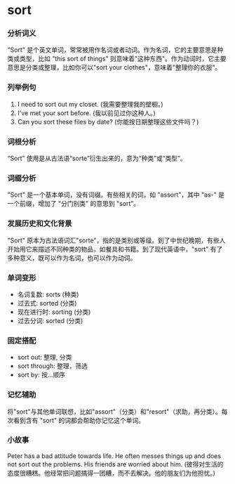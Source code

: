 # sort

### 分析词义

  

"Sort" 是个英文单词，常常被用作名词或者动词。作为名词，它的主要意思是种类或类型，比如 "this sort of things" 则意味着"这种东西"。作为动词时，它主要意思是分类或整理，比如你可以"sort your clothes"，意味着"整理你的衣服"。

  

### 列举例句

  

1.  I need to sort out my closet. (我需要整理我的壁橱。)
2.  I've met your sort before. (我以前见过你这种人。)
3.  Can you sort these files by date? (你能按日期整理这些文件吗？)

  

### 词根分析

  

“Sort” 使用是从古法语“sorte”衍生出来的，意为“种类”或“类型”。

  

### 词缀分析

  

"Sort" 是一个基本单词，没有词缀。有些相关的词，如 "assort"，其中 "as-" 是一个前缀，增加了 "分门别类" 的意思到 "sort"。

  

### 发展历史和文化背景

  

"Sort" 原本为古法语词汇"sorte"，指的是类别或等级。到了中世纪晚期，有些人开始用它来描述不同种类的物品，如餐具和书籍。到了现代英语中，"sort" 有了多种意义，既可以作为名词，也可以作为动词。

  

### 单词变形

  

*   名词复数: sorts (种类)
*   过去式: sorted (分类)
*   现在进行时: sorting (分类)
*   过去分词: sorted (分类)

  

### 固定搭配

  

*   sort out: 整理, 分类
*   sort through: 整理，筛选
*   sort by: 按...顺序

  

### 记忆辅助

  

将"sort"与其他单词联想，比如"assort"（分类）和"resort"（求助，再分类）。每次看到含有 "sort" 的词都会帮助你记忆这个单词。

  

### 小故事

  

Peter has a bad attitude towards life. He often messes things up and does not sort out the problems. His friends are worried about him. (彼得对生活的态度很糟糕。他经常把问题搞得一团糟，而不去解决。他的朋友们为他担忧。)
